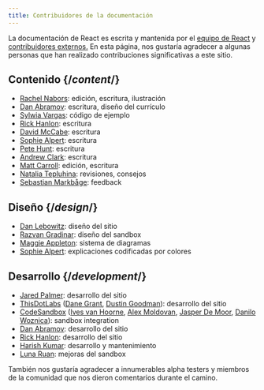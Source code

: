 ```yaml
---
title: Contribuidores de la documentación
---
```


<Intro>

La documentación de React es escrita y mantenida por el [equipo de React](/community/team) y [contribuidores externos.](https://github.com/reactjs/react.dev/graphs/contributors) En esta página, nos gustaría agradecer a algunas personas que han realizado contribuciones significativas a este sitio.

</Intro>

## Contenido {/*content*/}

* [Rachel Nabors](https://twitter.com/RachelNabors): edición, escritura, ilustración
* [Dan Abramov](https://twitter.com/dan_abramov): escritura, diseño del currículo
* [Sylwia Vargas](https://twitter.com/SylwiaVargas): código de ejemplo
* [Rick Hanlon](https://twitter.com/rickhanlonii): escritura
* [David McCabe](https://twitter.com/mcc_abe): escritura
* [Sophie Alpert](https://twitter.com/sophiebits): escritura
* [Pete Hunt](https://twitter.com/floydophone): escritura
* [Andrew Clark](https://twitter.com/acdlite): escritura
* [Matt Carroll](https://twitter.com/mattcarrollcode): edición, escritura
* [Natalia Tepluhina](https://twitter.com/n_tepluhina): revisiones, consejos
* [Sebastian Markbåge](https://twitter.com/sebmarkbage): feedback

## Diseño {/*design*/}

* [Dan Lebowitz](https://twitter.com/lebo): diseño del sitio
* [Razvan Gradinar](https://dribbble.com/GradinarRazvan): diseño del sandbox
* [Maggie Appleton](https://maggieappleton.com/):  sistema de diagramas
* [Sophie Alpert](https://twitter.com/sophiebits): explicaciones codificadas por colores

## Desarrollo {/*development*/}

* [Jared Palmer](https://twitter.com/jaredpalmer): desarrollo del sitio
* [ThisDotLabs](https://www.thisdot.co/) ([Dane Grant](https://twitter.com/danecando), [Dustin Goodman](https://twitter.com/dustinsgoodman)): desarrollo del sitio
* [CodeSandbox](https://codesandbox.io/) ([Ives van Hoorne](https://twitter.com/CompuIves), [Alex Moldovan](https://twitter.com/alexnmoldovan), [Jasper De Moor](https://twitter.com/JasperDeMoor), [Danilo Woznica](https://twitter.com/danilowoz)): sandbox integration
* [Dan Abramov](https://twitter.com/dan_abramov): desarrollo del sitio
* [Rick Hanlon](https://twitter.com/rickhanlonii): desarrollo del sitio
* [Harish Kumar](https://www.strek.in/): desarrollo y mantenimiento
* [Luna Ruan](https://twitter.com/lunaruan): mejoras del sandbox

También nos gustaría agradecer a innumerables alpha testers y miembros de la comunidad que nos dieron comentarios durante el camino.

